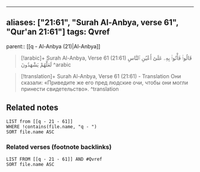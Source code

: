 
---
aliases: ["21:61", "Surah Al-Anbya, verse 61", "Qur'an 21:61"]
tags: Qvref
---

parent:: [[q - Al-Anbya (21)|Al-Anbya]]

> [!arabic]+ Surah Al-Anbya, Verse 61 (21:61)
> <span class="quran-arabic">قَالُوا۟ فَأْتُوا۟ بِهِۦ عَلَىٰٓ أَعْيُنِ ٱلنَّاسِ لَعَلَّهُمْ يَشْهَدُونَ</span>
^arabic

> [!translation]+ Surah Al-Anbya, Verse 61 (21:61) - Translation
> Они сказали: «Приведите же его пред людские очи, чтобы они могли принести свидетельство».
^translation



## Related notes
```dataview
LIST from [[q - 21 - 61]]
WHERE !contains(file.name, "q - ")
SORT file.name ASC
```

### Related verses (footnote backlinks)
```dataview
LIST FROM [[q - 21 - 61]] AND #Qvref
SORT file.name ASC
```

